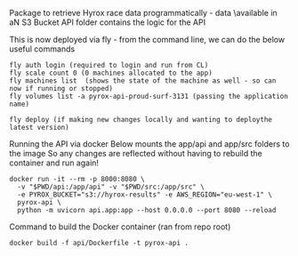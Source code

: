 Package to retrieve Hyrox race data programmatically - data
\available in aN S3 Bucket
API folder contains the logic for the API



This is now deployed via fly - from the command line, we can do the below useful commands

 ```
 fly auth login (required to login and run from CL) 
 fly scale count 0 (0 machines allocated to the app)
 fly machines list  (shows the state of the machine as well - so can now if running or stopped)
 fly volumes list -a pyrox-api-proud-surf-3131 (passing the application name)
 
 fly deploy (if making new changes locally and wanting to deploythe latest version)
```


Running the API via docker 
Below mounts the app/api and app/src folders to the image
So any changes are reflected without having to rebuild the container and run again!

```
docker run -it --rm -p 8000:8080 \
  -v "$PWD/api:/app/api" -v "$PWD/src:/app/src" \
  -e PYROX_BUCKET="s3://hyrox-results" -e AWS_REGION="eu-west-1" \
  pyrox-api \
  python -m uvicorn api.app:app --host 0.0.0.0 --port 8080 --reload
```

Command to build the Docker container (ran from repo root)
```
docker build -f api/Dockerfile -t pyrox-api .  
```

